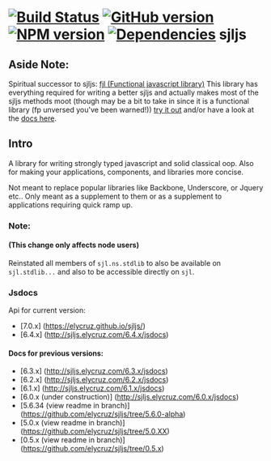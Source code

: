 [![Build Status](https://travis-ci.org/elycruz/sjljs.png)](https://travis-ci.org/elycruz/sjljs) 
[![GitHub version](https://badge.fury.io/gh/elycruz%2Fsjljs.svg)](http://badge.fury.io/gh/elycruz%2Fsjljs) 
[![NPM version](https://badge.fury.io/js/sjljs.svg)](http://badge.fury.io/js/sjljs)
[![Dependencies](https://david-dm.org/elycruz/sjljs.png)](https://david-dm.org/elycruz/sjljs)
sjljs
=====

## Aside Note:
Spiritual successor to sjljs: [fjl (Functional javascript library)](https://www.npmjs.com/package/fjl)
 This library has everything required for writing a better sjljs and actually makes most of 
 the sjljs methods moot (though may be a bit to take in since it is a functional library (fp unversed you've been warned!))
[try it out](https://www.npmjs.com/package/fjl) and/or have a look at the [docs here](https://functional-jslib.github.io/fjl/).

## Intro
A library for writing strongly typed javascript and solid classical oop.  Also for making your applications, components,
and libraries more concise. 

Not meant to replace popular libraries like Backbone, Underscore, or Jquery etc..  Only meant as a supplement to them 
or as a supplement to applications requiring quick ramp up.

### Note: 
#### (This change only affects node users)
Reinstated all members of `sjl.ns.stdlib` to also be available on `sjl.stdlib...`
and also to be accessible directly on `sjl`.

### Jsdocs
Api for current version:

- [7.0.x] (https://elycruz.github.io/sjljs/)
- [6.4.x] (http://sjljs.elycruz.com/6.4.x/jsdocs)

#### Docs for previous versions:
- [6.3.x] (http://sjljs.elycruz.com/6.3.x/jsdocs)
- [6.2.x] (http://sjljs.elycruz.com/6.2.x/jsdocs)
- [6.1.x] (http://sjljs.elycruz.com/6.1.x/jsdocs)
- [6.0.x (under construction)] (http://sjljs.elycruz.com/6.0.x/jsdocs)
- [5.6.34 (view readme in branch)] (https://github.com/elycruz/sjljs/tree/5.6.0-alpha)
- [5.0.x (view readme in branch)] (https://github.com/elycruz/sjljs/tree/5.0.XX)
- [0.5.x (view readme in branch)] (https://github.com/elycruz/sjljs/tree/0.5.x)
